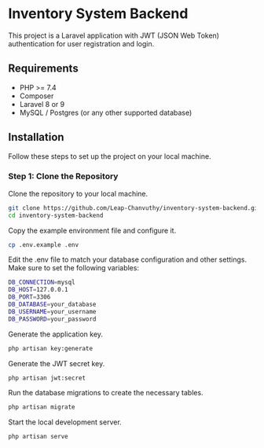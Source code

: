 # Inventory System Backend

This project is a Laravel application with JWT (JSON Web Token) authentication for user registration and login.

## Requirements

- PHP >= 7.4
- Composer
- Laravel 8 or 9 
- MySQL / Postgres (or any other supported database)

## Installation

Follow these steps to set up the project on your local machine.

### Step 1: Clone the Repository

Clone the repository to your local machine.

```bash
git clone https://github.com/Leap-Chanvuthy/inventory-system-backend.git
cd inventory-system-backend
```

Copy the example environment file and configure it.
```bash 
cp .env.example .env
```

Edit the .env file to match your database configuration and other settings. Make sure to set the following variables:

```bash
DB_CONNECTION=mysql
DB_HOST=127.0.0.1
DB_PORT=3306
DB_DATABASE=your_database
DB_USERNAME=your_username
DB_PASSWORD=your_password
```

Generate the application key.

```bash
php artisan key:generate
```

Generate the JWT secret key.

```bash 
php artisan jwt:secret
```

Run the database migrations to create the necessary tables.

```bash
php artisan migrate
```


Start the local development server.

```bash
php artisan serve
```




